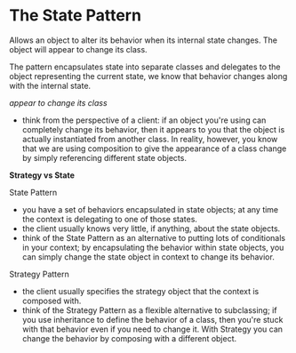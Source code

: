 # The State Pattern

Allows an object to alter its behavior when its internal state changes. The object will appear to change its class. 

The pattern encapsulates state into separate classes and delegates to the object representing the current state, we know that behavior changes along with the internal state. 

*appear to change its class*
- think from the perspective of a client: if an object you're using can completely change its behavior, then it appears to you that the object is actually instantiated from another class. In reality, however, you know that we are using composition to give the appearance of a class change by simply referencing different state objects. 

**Strategy vs State**

State Pattern
- you have a set of behaviors encapsulated in state objects; at any time the context is delegating to one of those states.
- the client usually knows very little, if anything, about the state objects.
- think of the State Pattern as an alternative to putting lots of conditionals in your context; by encapsulating the behavior within state objects, you can simply change the state object in context to change its behavior. 

Strategy Pattern
- the client usually specifies the strategy object that the context is composed with.
- think of the Strategy Pattern as a flexible alternative to subclassing; if you use inheritance to define the behavior of a class, then you're stuck with that behavior even if you need to change it. With Strategy you can change the behavior by composing with a different object. 
